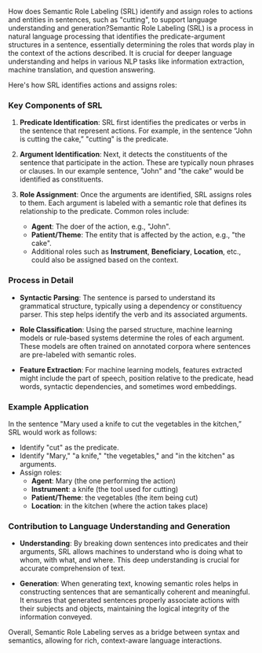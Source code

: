 How does Semantic Role Labeling (SRL) identify and assign roles to actions and entities in sentences, such as "cutting", to support language understanding and generation?Semantic Role Labeling (SRL) is a process in natural language processing that identifies the predicate-argument structures in a sentence, essentially determining the roles that words play in the context of the actions described. It is crucial for deeper language understanding and helps in various NLP tasks like information extraction, machine translation, and question answering.

Here's how SRL identifies actions and assigns roles:

### Key Components of SRL

1. **Predicate Identification**: SRL first identifies the predicates or verbs in the sentence that represent actions. For example, in the sentence “John is cutting the cake,” "cutting" is the predicate.

2. **Argument Identification**: Next, it detects the constituents of the sentence that participate in the action. These are typically noun phrases or clauses. In our example sentence, "John" and "the cake" would be identified as constituents.

3. **Role Assignment**: Once the arguments are identified, SRL assigns roles to them. Each argument is labeled with a semantic role that defines its relationship to the predicate. Common roles include:
   - **Agent**: The doer of the action, e.g., "John".
   - **Patient/Theme**: The entity that is affected by the action, e.g., "the cake".
   - Additional roles such as **Instrument**, **Beneficiary**, **Location**, etc., could also be assigned based on the context.

### Process in Detail

- **Syntactic Parsing**: The sentence is parsed to understand its grammatical structure, typically using a dependency or constituency parser. This step helps identify the verb and its associated arguments.
  
- **Role Classification**: Using the parsed structure, machine learning models or rule-based systems determine the roles of each argument. These models are often trained on annotated corpora where sentences are pre-labeled with semantic roles.

- **Feature Extraction**: For machine learning models, features extracted might include the part of speech, position relative to the predicate, head words, syntactic dependencies, and sometimes word embeddings.

### Example Application

In the sentence "Mary used a knife to cut the vegetables in the kitchen,” SRL would work as follows:
- Identify "cut" as the predicate.
- Identify "Mary," "a knife," "the vegetables," and "in the kitchen" as arguments.
- Assign roles:
  - **Agent**: Mary (the one performing the action)
  - **Instrument**: a knife (the tool used for cutting)
  - **Patient/Theme**: the vegetables (the item being cut)
  - **Location**: in the kitchen (where the action takes place)

### Contribution to Language Understanding and Generation

- **Understanding**: By breaking down sentences into predicates and their arguments, SRL allows machines to understand who is doing what to whom, with what, and where. This deep understanding is crucial for accurate comprehension of text.

- **Generation**: When generating text, knowing semantic roles helps in constructing sentences that are semantically coherent and meaningful. It ensures that generated sentences properly associate actions with their subjects and objects, maintaining the logical integrity of the information conveyed.

Overall, Semantic Role Labeling serves as a bridge between syntax and semantics, allowing for rich, context-aware language interactions.